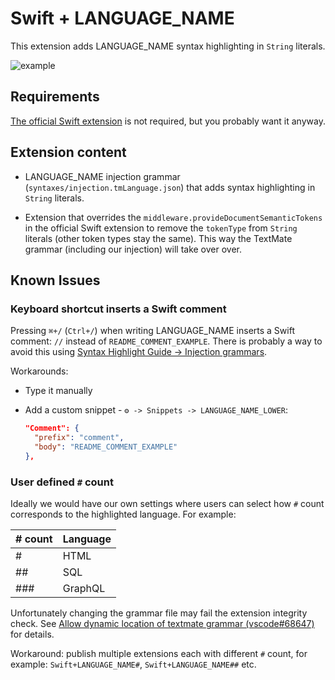 # Swift + LANGUAGE_NAME

This extension adds LANGUAGE_NAME syntax highlighting in `String` literals.

![example](example.png)

## Requirements

[The official Swift extension](https://marketplace.visualstudio.com/items?itemName=swiftlang.swift-vscode) is not required, but you probably want it anyway.

## Extension content

- LANGUAGE_NAME injection grammar (`syntaxes/injection.tmLanguage.json`) that adds syntax highlighting in `String` literals.

- Extension that overrides the `middleware.provideDocumentSemanticTokens` in the official Swift extension to remove the `tokenType` from `String` literals (other token types stay the same). This way the TextMate grammar (including our injection) will take over over.

## Known Issues

### Keyboard shortcut inserts a Swift comment

Pressing `⌘+/` (`Ctrl+/`) when writing LANGUAGE_NAME inserts a Swift comment: `//` instead of `README_COMMENT_EXAMPLE`. There is probably a way to avoid this using [Syntax Highlight Guide -> Injection grammars](https://code.visualstudio.com/api/language-extensions/syntax-highlight-guide#injection-grammars).

Workarounds:
- Type it manually
- Add a custom snippet - `⚙️ -> Snippets -> LANGUAGE_NAME_LOWER`:

  ```json
  "Comment": {
    "prefix": "comment",
    "body": "README_COMMENT_EXAMPLE"
  },
  ```

### User defined `#` count

Ideally we would have our own settings where users can select how `#` count corresponds to the highlighted language. For example:

|# count|Language|
|-------|--------|
| #     | HTML   |
| ##    | SQL    |
| ###   | GraphQL|

Unfortunately changing the grammar file may fail the extension integrity check.
See [Allow dynamic location of textmate grammar (vscode#68647)](https://github.com/microsoft/vscode/issues/68647) for details.

Workaround: publish multiple extensions each with different `#` count, for example: `Swift+LANGUAGE_NAME#`, `Swift+LANGUAGE_NAME##` etc.
